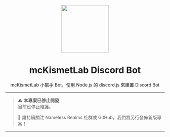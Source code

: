 <p align="center"><img src="https://i.imgur.com/BBSj701.png" width="150px" height="150px"></p>
<h1 align="center">mcKismetLab Discord Bot</h1>
<p align="center">mcKismetLab 小幫手 Bot，使用 Node.js 的 discord.js 來建置 Discord Bot</p>

---

> ⚠️ **本專案已停止開發**  
> 目前已停止維護。  
>
> 🔄 請持續關注 Nameless Realms 社群或 GitHub，我們將另行發佈新版專案！

---

